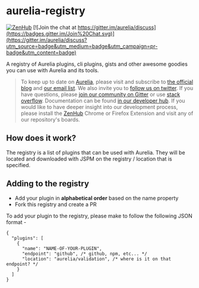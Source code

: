 # aurelia-registry

[![ZenHub](https://raw.githubusercontent.com/ZenHubIO/support/master/zenhub-badge.png)](https://zenhub.io)
[![Join the chat at https://gitter.im/aurelia/discuss](https://badges.gitter.im/Join%20Chat.svg)](https://gitter.im/aurelia/discuss?utm_source=badge&utm_medium=badge&utm_campaign=pr-badge&utm_content=badge)

A registry of Aurelia plugins, cli plugins, gists and other awesome goodies you can use with Aurelia and its tools.

> To keep up to date on [Aurelia](http://www.aurelia.io/), please visit and subscribe to [the official blog](http://blog.aurelia.io/) and [our email list](http://eepurl.com/ces50j). We also invite you to [follow us on twitter](https://twitter.com/aureliaeffect). If you have questions, please [join our community on Gitter](https://gitter.im/aurelia/discuss) or use [stack overflow](http://stackoverflow.com/search?q=aurelia). Documentation can be found [in our developer hub](http://aurelia.io/hub.html). If you would like to have deeper insight into our development process, please install the [ZenHub](https://zenhub.io) Chrome or Firefox Extension and visit any of our repository's boards.

## How does it work?

The registry is a list of plugins that can be used with Aurelia.  They will be located and downloaded with JSPM on the registry / location that is specified.

## Adding to the registry

* Add your plugin in **alphabetical order** based on the name property
* Fork this registry and create a PR

To add your plugin to the registry, please make to follow the following JSON format -

```language-javascript
{
  "plugins": [
    {
      "name": "NAME-OF-YOUR-PLUGIN",
      "endpoint": "github", /* github, npm, etc... */
      "location": "aurelia/validation", /* where is it on that endpoint? */
    }
  ]
}
```
